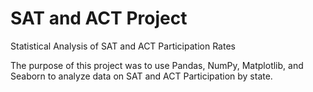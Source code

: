# SAT and ACT Project
Statistical Analysis of SAT and ACT Participation Rates

The purpose of this project was to use Pandas, NumPy, Matplotlib, and Seaborn to analyze data on SAT and ACT Participation by state.
